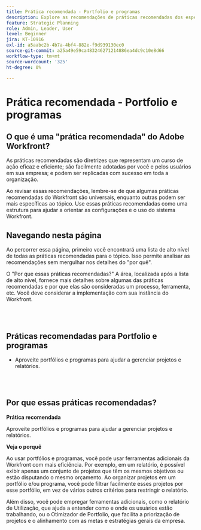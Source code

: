 ```yaml
---
title: Prática recomendada - Portfolio e programas
description: Explore as recomendações de práticas recomendadas dos especialistas da Adobe Workfront sobre a configuração, o gerenciamento e o uso de portfólios e programas.
feature: Strategic Planning
role: Admin, Leader, User
level: Beginner
jira: KT-10916
exl-id: a5aabc2b-4b7a-4bf4-882e-f9d939130ec0
source-git-commit: a25a49e59ca483246271214886ea4dc9c10e8d66
workflow-type: tm+mt
source-wordcount: '325'
ht-degree: 0%

---
```


# Prática recomendada - Portfolio e programas

## O que é uma &quot;prática recomendada&quot; do Adobe Workfront?

As práticas recomendadas são diretrizes que representam um curso de ação eficaz e eficiente; são facilmente adotadas por você e pelos usuários em sua empresa; e podem ser replicadas com sucesso em toda a organização.

Ao revisar essas recomendações, lembre-se de que algumas práticas recomendadas do Workfront são universais, enquanto outras podem ser mais específicas ao tópico. Use essas práticas recomendadas como uma estrutura para ajudar a orientar as configurações e o uso do sistema Workfront.

## Navegando nesta página

Ao percorrer essa página, primeiro você encontrará uma lista de alto nível de todas as práticas recomendadas para o tópico. Isso permite analisar as recomendações sem mergulhar nos detalhes do &quot;por quê&quot;.

O &quot;Por que essas práticas recomendadas?&quot; A área, localizada após a lista de alto nível, fornece mais detalhes sobre algumas das práticas recomendadas e por que elas são consideradas um processo, ferramenta, etc. Você deve considerar a implementação com sua instância do Workfront.

</br>
</br>

## Práticas recomendadas para Portfolio e programas

* Aproveite portfólios e programas para ajudar a gerenciar projetos e relatórios.

</br>
</br>

## Por que essas práticas recomendadas?

**Prática recomendada**

Aproveite portfólios e programas para ajudar a gerenciar projetos e relatórios.

**Veja o porquê**

Ao usar portfólios e programas, você pode usar ferramentas adicionais da Workfront com mais eficiência. Por exemplo, em um relatório, é possível exibir apenas um conjunto de projetos que têm os mesmos objetivos ou estão disputando o mesmo orçamento. Ao organizar projetos em um portfólio e/ou programa, você pode filtrar facilmente esses projetos por esse portfólio, em vez de vários outros critérios para restringir o relatório.

Além disso, você pode empregar ferramentas adicionais, como o relatório de Utilização, que ajuda a entender como e onde os usuários estão trabalhando, ou o Otimizador de Portfolio, que facilita a priorização de projetos e o alinhamento com as metas e estratégias gerais da empresa.
